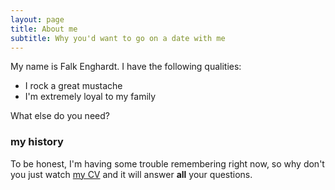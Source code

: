 ```yaml
---
layout: page
title: About me
subtitle: Why you'd want to go on a date with me
---
```


My name is Falk Enghardt. I have the following qualities:

- I rock a great mustache
- I'm extremely loyal to my family

What else do you need?

### my history

To be honest, I'm having some trouble remembering right now, so why don't you just watch [my CV](https://falkzone.github.io/cv.pdf) and it will answer **all** your questions.
